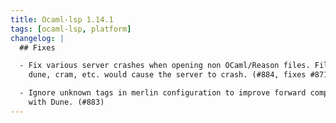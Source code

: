 ```yaml
---
title: Ocaml-lsp 1.14.1
tags: [ocaml-lsp, platform]
changelog: |
  ## Fixes

  - Fix various server crashes when opening non OCaml/Reason files. Files such as
    dune, cram, etc. would cause the server to crash. (#884, fixes #871)

  - Ignore unknown tags in merlin configuration to improve forward compatibility
    with Dune. (#883)
---
```


